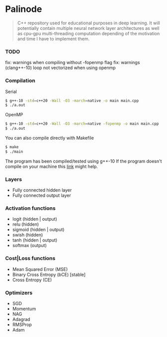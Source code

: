 # Palinode

> C++ repository used for educational purposes in deep learning. It will potentially contain multiple neural network layer architectures as well as cpu-gpu multi-threading computation depending of the motivation and time I have to implement them.

### TODO

fix: warnings when compiling without -fopenmp flag
fix: warnings (clang++-10) loop not vectorized when using openmp

### Compilation
Serial
```sh
$ g++-10 -std=c++20 -Wall -O3 -march=native -o main main.cpp
$ ./a.out
```
OpenMP
```sh
$ g++-10 -std=c++20 -Wall -O3 -march=native -fopenmp -o main main.cpp
$ ./a.out
```
You can also compile directly with Makefile
```sh
$ make
$ ./main
```
The program has been compiled/tested using g++-10
If the program doesn't compile on your machine 
this [link](https://linuxconfig.org/how-to-switch-between-multiple-gcc-and-g-compiler-versions-on-ubuntu-20-04-lts-focal-fossa) might help.
### Layers
- Fully connected hidden layer
- Fully connected output layer

### Activation functions
- logit (hidden | output)
- relu (hidden)
- sigmoid (hidden | output)
- swish (hidden)
- tanh (hidden | output)
- softmax (output)

### Cost|Loss functions
- Mean Squared Error (MSE)
- Binary Cross Entropy (bCE) [stable]
- Cross Entropy (CE)

### Optimizers
- SGD
- Momentum
- NAG
- Adagrad
- RMSProp
- Adam
